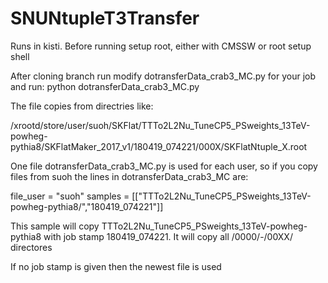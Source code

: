 # SNUNtupleT3Transfer

Runs in kisti. Before running setup root, either with CMSSW or root setup shell

After cloning branch run modify dotransferData_crab3_MC.py for your job and run:
python dotransferData_crab3_MC.py

The file copies from directries like: 

/xrootd/store/user/suoh/SKFlat/TTTo2L2Nu_TuneCP5_PSweights_13TeV-powheg-pythia8/SKFlatMaker_2017_v1/180419_074221/000X/SKFlatNtuple_X.root

One file dotransferData_crab3_MC.py is used for each user, so if you copy files from suoh the lines in dotransferData_crab3_MC are:

file_user = "suoh"
samples  = [["TTTo2L2Nu_TuneCP5_PSweights_13TeV-powheg-pythia8/","180419_074221"]]

This sample will copy TTTo2L2Nu_TuneCP5_PSweights_13TeV-powheg-pythia8 with job stamp 180419_074221. It will copy all /0000/-/00XX/ directores

If no job stamp is given then the newest file is used


